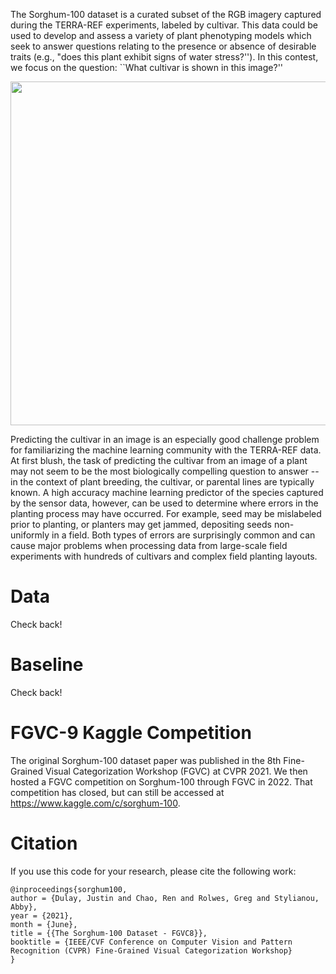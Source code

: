 The Sorghum-100 dataset is a curated subset of the RGB imagery captured during the TERRA-REF experiments, labeled by cultivar. This data could be used to develop and assess a variety of plant phenotyping models which seek to answer questions relating to the presence or absence of desirable traits (e.g., "does this plant exhibit signs of water stress?''). In this contest, we focus on the question: ``What cultivar is shown in this image?''

<p style="text-align: center;"><img src="https://terraref.org/sites/terraref.org/files/TERRA-REF-Scanner.jpg" width="550px"/></p>


Predicting the cultivar in an image is an especially good challenge problem for familiarizing the machine learning community with the TERRA-REF data. At first blush, the task of predicting the cultivar from an image of a plant may not seem to be the most biologically compelling question to answer -- in the context of plant breeding, the cultivar, or parental lines are typically known. A high accuracy machine learning predictor of the species captured by the sensor data, however, can be used to determine where errors in the planting process may have occurred. For example, seed may be mislabeled prior to planting, or planters may get jammed, depositing seeds non-uniformly in a field. Both types of errors are surprisingly common and can cause major problems when processing data from large-scale field experiments with hundreds of cultivars and complex field planting layouts.

# Data

Check back!

# Baseline

Check back!

# FGVC-9 Kaggle Competition
The original Sorghum-100 dataset paper was published in the 8th Fine-Grained Visual Categorization Workshop (FGVC) at CVPR 2021. We then hosted a FGVC competition on Sorghum-100 through FGVC in 2022. That competition has closed, but can still be accessed at https://www.kaggle.com/c/sorghum-100.

# Citation
If you use this code for your research, please cite the following work:
```
@inproceedings{sorghum100,
author = {Dulay, Justin and Chao, Ren and Rolwes, Greg and Stylianou, Abby},
year = {2021},
month = {June},
title = {{The Sorghum-100 Dataset - FGVC8}},
booktitle = {IEEE/CVF Conference on Computer Vision and Pattern Recognition (CVPR) Fine-Grained Visual Categorization Workshop}
}
```

